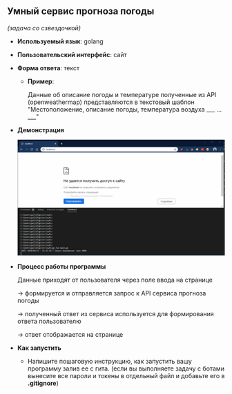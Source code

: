## Умный сервис прогноза погоды 

*(задача со сзвездочкой)*

- **Используемый язык**: golang
- **Пользовательский интерфейс**: сайт
- **Форма ответа**: текст
    - **Пример**:

        Данные об описание погоды и температуре полученные из API (openweathermap) представляются в текстовый шаблон "Местоположение, описание погоды, температура воздуха ___ ... ___"

- **Демонстрация**

    ![screencast](screencast.gif)

- **Процесс работы программы**

     Данные приходят от пользователя через поле ввода на странице

    → формируется и отправляется запрос к API сервиса прогноза погоды

    → полученный ответ из сервиса используется для формирования ответа пользователю

    → ответ отображается на странице

- **Как запустить**
    - Напишите пошаговую инструкцию, как запустить вашу программу залив ее с гита. (если вы выполняете задачу с ботами вынесите все пароли и токены в отдельный файл и добавьте его в **.gitignore**)